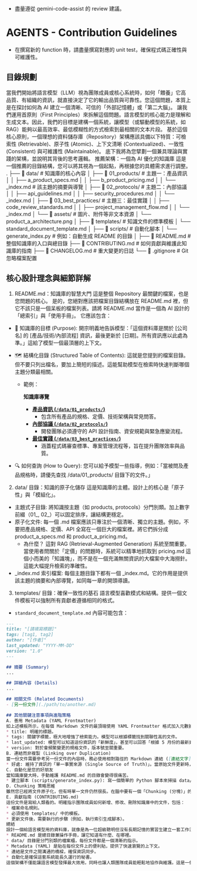 - 盡量遵從 gemini-code-assist 的 review 建議。
# AGENTS - Contribution Guidelines

- 在撰寫新的 function 時，請盡量撰寫對應的 unit test，確保程式碼正確性與可維護性。

## 目錄規劃

當我們開始將語言模型（LLM）視為團隊成員或核心系統時，如何「餵養」它高品質、有組織的資訊，就直接決定了它的輸出品質與可靠性。您這個問題，本質上是在探討如何為 AI 建立一個清晰、可信的「外部記憶體」或「第二大腦」。
讓我們運用首原則（First Principles）來拆解這個問題。語言模型的核心能力是理解和生成文本。因此，我們的目標是建構一個系統，讓模型（或驅動模型的系統，如 RAG）能夠以最高效率、最低模糊性的方式檢索到最相關的文本片段。
基於這個核心原則，一個理想的資料儲存庫（Repository）架構應該具備以下特質：可檢索性 (Retrievable)、原子性 (Atomic)、上下文清晰 (Contextualized)、一致性 (Consistent) 與可維護性 (Maintainable)。
底下我將為您擘劃一個兼具理論與實踐的架構，並說明其背後的思考邏輯。
推薦架構：一個為 AI 優化的知識庫
這是一個推薦的目錄結構，您可以將其視為一個起點，再根據您的具體需求進行調整。
.
├── 📁 data/                      # 知識庫的核心內容
│   ├── 📁 01_products/           # 主題一：產品資訊
│   │   ├── a_product_specs.md
│   │   ├── b_product_pricing.md
│   │   └── _index.md             # 該主題的摘要與導覽
│   ├── 📁 02_protocols/          # 主題二：內部協議
│   │   ├── api_guidelines.md
│   │   ├── security_procedures.md
│   │   └── _index.md
│   ├── 📁 03_best_practices/     # 主題三：最佳實踐
│   │   ├── code_review_standards.md
│   │   ├── project_management_flow.md
│   │   └── _index.md
│   └── 📁 assets/                 # 圖片、附件等非文本資源
│       └── product_a_architecture.png
│
├── 📁 templates/                # 知識文件的標準模板
│   └── standard_document_template.md
│
├── 📁 scripts/                  # 自動化腳本
│   └── generate_index.py         # 例如：自動生成 README 的目錄
│
├── 📄 README.md                  # 整個知識庫的入口與總目錄
├── 📄 CONTRIBUTING.md           # 如何貢獻與維護此知識庫的指南
├── 📄 CHANGELOG.md              # 重大變更的日誌
└── 📄 .gitignore                # Git 忽略檔案配置

## 核心設計理念與細節詳解
1. README.md：知識庫的智慧大門
這是整個 Repository 最關鍵的檔案，也是您問題的核心。
是的，您絕對應該把檔案目錄結構放在 README.md 裡，但它不該只是一個呆板的檔案列表。請將 README.md 當作是一個為 AI 設計的「總索引」與「使用手冊」。
它應該包含：
 * 🎯 知識庫的目標 (Purpose): 開宗明義地告訴模型：「這個資料庫是關於 [公司名] 的 [產品/技術/內部流程] 資訊，最後更新於 [日期]。所有資訊應以此處為準。」這給了模型一個最頂層的上下文。
 * 🗺️ 結構化目錄 (Structured Table of Contents): 這就是您提到的檔案目錄。但不要只列出檔名，要加上簡短的描述。這能幫助模型在檢索時快速判斷哪個主題分類最相關。
   * 範例：

     **知識庫導覽**

     - **[產品資訊 (`/data/01_products/`)](./data/01_products/_index.md)**
       - 包含所有產品的規格、定價、技術架構與常見問答。
     - **[內部協議 (`/data/02_protocols/`)](./data/02_protocols/_index.md)**
       - 開發團隊必須遵守的 API 設計指南、資安規範與緊急應變流程。
     - **[最佳實踐 (`/data/03_best_practices/`)](./data/03_best_practices/_index.md)**
       - 涵蓋程式碼審查標準、專案管理流程等，旨在提升團隊效率與品質。

 * 🔍 如何查詢 (How to Query): 您可以給予模型一些指導，例如：「當被問及產品規格時，請優先查找 /data/01_products/ 目錄下的文件。」
2. data/ 目錄：知識的原子化儲存
這是知識庫的主體。設計上的核心是「原子性」與「模組化」。
 * 主題式子目錄: 將知識按主題（如 products, protocols）分門別類。加上數字前綴（01_, 02_）可以固定排序，讓結構更穩定。
 * 原子化文件: 每一個 .md 檔案應該只專注於一個清晰、獨立的主題。例如，不要把產品規格、定價、API 全寫在一個巨大的檔案裡。將它們拆分成 product_a_specs.md 和 product_a_pricing.md。
   * 為什麼？ 這對 RAG (Retrieval-Augmented Generation) 系統至關重要。當使用者問關於「定價」的問題時，系統可以精準地抓取到 pricing.md 這個小而美的「知識塊」，而不是在一個充滿無關資訊的大檔案中大海撈針。這能大幅提升檢索的準確性。
 * _index.md 索引檔案: 每個主題目錄下都有一個 _index.md。它的作用是提供該主題的摘要和內部導覽，如同每一章的開頭導讀。
3. templates/ 目錄：確保一致性的基石
語言模型喜歡模式和結構。提供一個文件模板可以強制所有貢獻者遵循相同的格式。
 * `standard_document_template.md` 內容可能包含：
  ```markdown
  ---
  title: "[請填寫標題]"
  tags: [tag1, tag2]
  author: "[作者]"
  last_updated: "YYYY-MM-DD"
  version: "1.0"
  ---

  ## 摘要 (Summary)
  ...

  ## 詳細內容 (Details)
  ...

  ## 相關文件 (Related Documents)
  - [另一份文件](./path/to/another.md)

## 其他關鍵注意事項與進階策略
A. 善用 Metadata (YAML Frontmatter)
如上述模板所示，在每個 Markdown 文件的最頂端使用 YAML Frontmatter 格式加入元數據。這對 AI 來說是黃金！
 * title: 明確的標題。
 * tags: 關鍵字標籤，極大地增強了檢索能力。模型可以根據標籤找到關聯性高的文件。
 * last_updated: 模型可以知道這份資訊的「新鮮度」，甚至可以回答「根據 5 月份的最新資料...」。
 * version: 對於會頻繁變更的規格文件，版本號至關重要。
B. 連結而非複製 (Linking over Duplication)
當一份文件需要參考另一份文件的內容時，務必使用相對路徑的 Markdown 連結 ([連結文字](./path/to/file.md))，而不是複製貼上內容。
 * 好處: 維持了資訊的「單一事實來源 (Single Source of Truth)」。當原始文件更新時，所有引用它的地方都會自動連結到最新的版本。這避免了資訊過時和不一致的問題。
C. 自動化是您的好朋友
當知識庫變大時，手動維護 README.md 的目錄會變得很痛苦。
 * 建立腳本 (scripts/generate_index.py): 寫一個簡單的 Python 腳本來掃描 data/ 目錄，並自動生成 README.md 中的結構化目錄。這樣每次有新文件加入時，只要執行一次腳本，總目錄就更新了。這確保了目錄永遠是最新的。
D. Chunking 策略思維
雖然您已經將文件原子化，但有時單一文件仍然很長。在腦中要有一個「Chunking (分塊)」的概念。可以利用 Markdown 的標題（##, ###）來自然地將文件內容切分成有意義的段落。許多 RAG 系統會利用這些標題來做為切割知識的邊界。
E. 貢獻指南 (CONTRIBUTING.md)
這份文件是寫給人類看的。明確指示團隊成員如何新增、修改、刪除知識庫中的文件，包括：
 * 檔案命名規則。
 * 必須使用 templates/ 中的模板。
 * 更新文件後，需要執行的步驟（例如，執行索引生成腳本）。
總結
設計一個給語言模型用的資料庫，就像是為一位超級聰明但沒有長期記憶的實習生建立一套工作流程和參考手冊。
 * README.md 是總目錄兼操作手冊，讓它知道有什麼、在哪裡。
 * data/ 目錄是分門別類的檔案櫃，每份文件都是一個清晰的指示。
 * Metadata (YAML) 是貼在每份文件上的便利貼，提供了快速瀏覽的上下文。
 * 連結是文件之間溝通的橋樑，確保資訊同步。
 * 自動化是確保這套系統能長久運行的秘書。
這個架構不僅能讓語言模型發揮最大效用，同時也讓人類團隊成員能輕鬆地協作與維護。這是一個將知識「工程化」的過程，絕對是未來駕馭 AI 的核心技能之一。希望這套藍圖對您有幫助！

